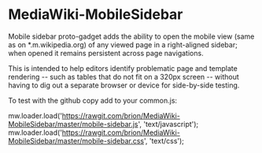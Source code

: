 MediaWiki-MobileSidebar
=======================

Mobile sidebar proto-gadget adds the ability to open the mobile view (same as on *.m.wikipedia.org) of any viewed page in a right-aligned sidebar; when opened it remains persistent across page navigations.

This is intended to help editors identify problematic page and template rendering -- such as tables that do not fit on a 320px screen -- without having to dig out a separate browser or device for side-by-side testing.


To test with the github copy add to your common.js:

mw.loader.load('https://rawgit.com/brion/MediaWiki-MobileSidebar/master/mobile-sidebar.js', 'text/javascript');
mw.loader.load('https://rawgit.com/brion/MediaWiki-MobileSidebar/master/mobile-sidebar.css', 'text/css');

